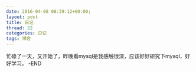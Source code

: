 ```yaml
---
date: 2016-04-08 08:39:12+00:00;
layout: post
title: 日记
thread: 22
categories: 日记
tags: 博客
---
```

忙碌了一天，又开始了，昨晚看mysql是我感触很深，应该好好研究下mysql，好好学习。
-END


